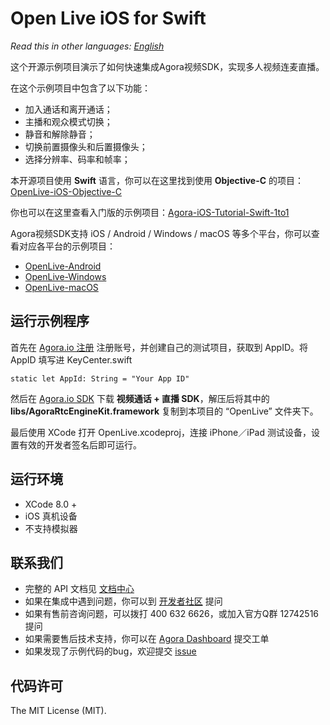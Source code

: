 # Open Live iOS for Swift

*Read this in other languages: [English](README.md)*

这个开源示例项目演示了如何快速集成Agora视频SDK，实现多人视频连麦直播。

在这个示例项目中包含了以下功能：

- 加入通话和离开通话；
- 主播和观众模式切换；
- 静音和解除静音；
- 切换前置摄像头和后置摄像头；
- 选择分辨率、码率和帧率；

本开源项目使用 **Swift** 语言，你可以在这里找到使用 **Objective-C** 的项目：[OpenLive-iOS-Objective-C](https://github.com/AgoraIO/OpenLive-iOS-Objective-C)

你也可以在这里查看入门版的示例项目：[Agora-iOS-Tutorial-Swift-1to1](https://github.com/AgoraIO/Agora-iOS-Tutorial-Swift-1to1)

Agora视频SDK支持 iOS / Android / Windows / macOS 等多个平台，你可以查看对应各平台的示例项目：

- [OpenLive-Android](https://github.com/AgoraIO/OpenLive-Android)
- [OpenLive-Windows](https://github.com/AgoraIO/OpenLive-Windows)
- [OpenLive-macOS](https://github.com/AgoraIO/OpenLive-macOS)

## 运行示例程序
首先在 [Agora.io 注册](https://dashboard.agora.io/cn/signup/) 注册账号，并创建自己的测试项目，获取到 AppID。将 AppID 填写进 KeyCenter.swift

```
static let AppId: String = "Your App ID"
```

然后在 [Agora.io SDK](https://www.agora.io/cn/blog/download/) 下载 **视频通话 + 直播 SDK**，解压后将其中的 **libs/AgoraRtcEngineKit.framework** 复制到本项目的 “OpenLive” 文件夹下。

最后使用 XCode 打开 OpenLive.xcodeproj，连接 iPhone／iPad 测试设备，设置有效的开发者签名后即可运行。

## 运行环境
* XCode 8.0 +
* iOS 真机设备
* 不支持模拟器

## 联系我们

- 完整的 API 文档见 [文档中心](https://docs.agora.io/cn/)
- 如果在集成中遇到问题，你可以到 [开发者社区](https://dev.agora.io/cn/) 提问
- 如果有售前咨询问题，可以拨打 400 632 6626，或加入官方Q群 12742516 提问
- 如果需要售后技术支持，你可以在 [Agora Dashboard](https://dashboard.agora.io) 提交工单
- 如果发现了示例代码的bug，欢迎提交 [issue](https://github.com/AgoraIO/OpenLive-iOS/issues)

## 代码许可

The MIT License (MIT).
